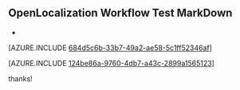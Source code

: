 ## OpenLocalization Workflow Test MarkDown
* 

[AZURE.INCLUDE [684d5c6b-33b7-49a2-ae58-5c1ff52346af](calleeMd1.md)]



[AZURE.INCLUDE [124be86a-9760-4db7-a43c-2899a1565123](calleeMd2.md)]

 
thanks!